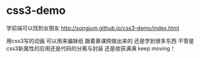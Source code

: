# css3-demo
学前端可以找到女朋友
http://songjum.github.io/css3-demo/index.html

用css3写的动画 可以用来骗妹纸 跟着慕课网做出来的 还是学到很多东西 不管是css3新属性的应用还是代码的分离与封装 还是收获满满  keep moving！
